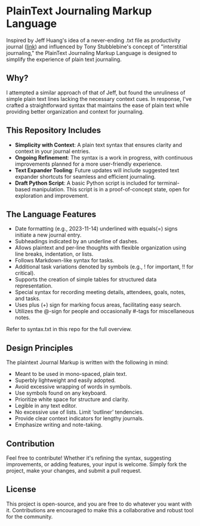 # PlainText Journaling Markup Language

Inspired by Jeff Huang's idea of a never-ending .txt file as productivity journal ([link](https://jeffhuang.com/productivity_text_file/)) and influenced by Tony Stubblebine's concept of "interstitial journaling," the PlainText Journaling Markup Language is designed to simplify the experience of plain text journaling.

## Why?
I attempted a similar approach of that of Jeff, but found the unruliness of simple plain text lines lacking the necessary context cues. In response, I've crafted a straightforward syntax that maintains the ease of plain text while providing better organization and context for journaling.

## This Repository Includes
- **Simplicity with Context**: A plain text syntax that ensures clarity and context in your journal entries.
- **Ongoing Refinement**: The syntax is a work in progress, with continuous improvements planned for a more user-friendly experience.
- **Text Expander Tooling**: Future updates will include suggested text expander shortcuts for seamless and efficient journaling.
- **Draft Python Script**: A basic Python script is included for terminal-based manipulation. This script is in a proof-of-concept state, open for exploration and improvement.

## The Language Features
- Date formatting (e.g., 2023-11-14) underlined with equals(=) signs initiate a new journal entry.
- Subheadings indicated by an underline of dashes.
- Allows plaintext and per-line thoughts with flexible organization using line breaks, indentation, or lists.
- Follows Markdown-like syntax for tasks.
- Additional task variations denoted by symbols (e.g., ! for important, !! for critical).
- Supports the creation of simple tables for structured data representation.
- Special syntax for recording meeting details, attendees, goals, notes, and tasks.
- Uses plus (+) sign for marking focus areas, facilitating easy search.
- Utilizes the @-sign for people and occasionally #-tags for miscellaneous notes.

Refer to syntax.txt in this repo for the full overview.

## Design Principles
The plaintext Journal Markup is written with the following in mind:

- Meant to be used in mono-spaced, plain text.
- Superbly lightweight and easily adopted.
- Avoid excessive wrapping of words in symbols. 
- Use symbols found on any keyboard.
- Prioritize white space for structure and clarity.
- Legible in any text editor.
- No excessive use of lists. Limit ‘outliner’ tendencies.
- Provide clear context indicators for lengthy journals.
- Emphasize writing and note-taking.

## Contribution
Feel free to contribute! Whether it's refining the syntax, suggesting improvements, or adding features, your input is welcome. Simply fork the project, make your changes, and submit a pull request.

## License
This project is open-source, and you are free to do whatever you want with it. Contributions are encouraged to make this a collaborative and robust tool for the community.